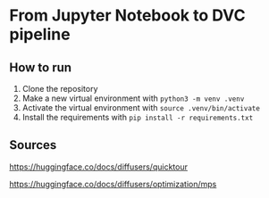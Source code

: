 # From Jupyter Notebook to DVC pipeline

## How to run

1. Clone the repository
2. Make a new virtual environment with `python3 -m venv .venv`
3. Activate the virtual environment with `source .venv/bin/activate`
4. Install the requirements with `pip install -r requirements.txt`

## Sources
https://huggingface.co/docs/diffusers/quicktour

https://huggingface.co/docs/diffusers/optimization/mps